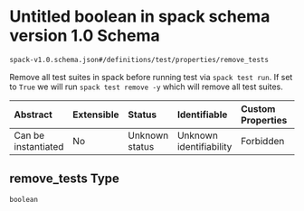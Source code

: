 # Untitled boolean in spack schema version 1.0 Schema

```txt
spack-v1.0.schema.json#/definitions/test/properties/remove_tests
```

Remove all test suites in spack before running test via `spack test run`. If set to `True` we will run `spack test remove -y` which will remove all test suites.

| Abstract            | Extensible | Status         | Identifiable            | Custom Properties | Additional Properties | Access Restrictions | Defined In                                                                      |
| :------------------ | :--------- | :------------- | :---------------------- | :---------------- | :-------------------- | :------------------ | :------------------------------------------------------------------------------ |
| Can be instantiated | No         | Unknown status | Unknown identifiability | Forbidden         | Allowed               | none                | [spack-v1.0.schema.json*](../out/spack-v1.0.schema.json "open original schema") |

## remove_tests Type

`boolean`
